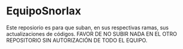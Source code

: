 # EquipoSnorlax
Este reposiorio es para que suban, en sus respectivas ramas, sus actualizaciones de códigos. FAVOR DE NO SUBIR NADA EN EL OTRO REPOSITORIO SIN AUTORIZACIÓN DE TODO EL EQUIPO.
